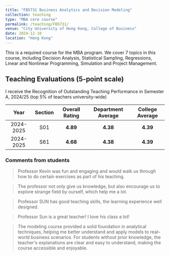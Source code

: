 ```yaml
---
title: "FB5731 Business Analytics and Decision Modeling"
collection: teaching
type: "MBA core course"
permalink: /teaching/FB5731/
venue: "City University of Hong Kong, College of Business"
date: 2024-12-10
location: "Hong Kong"
---
```


This is a required course for the MBA program. We cover 7 topics in this course, including Decision Analysis, Statistical Sampling, Regressions, Linear and Nonlinear Programming, Simulation and Project Management.


## Teaching Evaluations (5-point scale)
I receive the Recognition of Outstanding Teaching Performance in Semester A, 2024/25 (top 5% of teachers university-wide)

Year | Section | Overall Rating | Department Average | College Average 
:---: | :---: | :---: | :---: | :---:
2024-2025 | S01 | **4.89** | **4.38** | **4.39**
2024-2025 | S61 | **4.68** | **4.38** | **4.39**

### Comments from students
> Professor Kevin was fun and engaging and would walk us through how to do certain exercises as part of his teaching.

> The professor not only give us knowledge, but also encourage us to explore strange field by ourself, which help me a lot.
 
> Professor SUN has good teaching skills, the learning experience well designed.
 
> Professor Sun is a great teacher! I love his class a lot!

> The modeling course provided a solid foundation in analytical techniques, helping me better understand and apply models to real–
world business scenarios. For students without prior knowledge, the teacher's explanations are clear and easy to understand,
making the course accessible and enjoyable.
